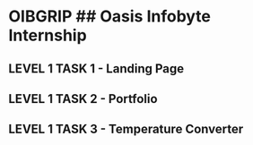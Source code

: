 # OIBGRIP ## Oasis Infobyte Internship
## LEVEL 1 TASK 1 - Landing Page
## LEVEL 1 TASK 2 - Portfolio
## LEVEL 1 TASK 3 - Temperature Converter
